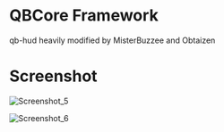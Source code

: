 # QBCore Framework
qb-hud heavily modified by MisterBuzzee and Obtaizen

# Screenshot
![Screenshot_5](https://user-images.githubusercontent.com/57309415/134574050-24b750b2-d82d-4f41-9e25-9f3c2e1273ff.png)


![Screenshot_6](https://user-images.githubusercontent.com/57309415/134574081-230e9bbf-e706-4cdd-ba67-1f784ad038fc.png)
